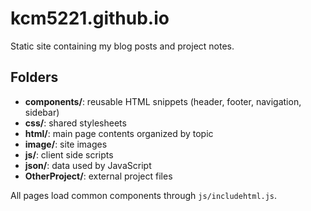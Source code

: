 # kcm5221.github.io

Static site containing my blog posts and project notes.

## Folders
- **components/**: reusable HTML snippets (header, footer, navigation, sidebar)
- **css/**: shared stylesheets
- **html/**: main page contents organized by topic
- **image/**: site images
- **js/**: client side scripts
- **json/**: data used by JavaScript
- **OtherProject/**: external project files

All pages load common components through `js/includehtml.js`.

